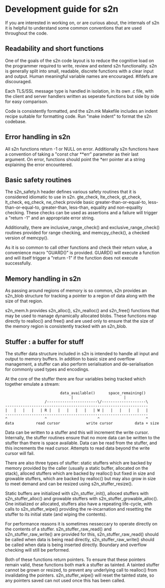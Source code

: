 # Development guide for s2n

If you are interested in working on, or are curious about, the internals of
s2n it is helpful to understand some common conventions that are used
throughout the code.

## Readability and short functions

One of the goals of the s2n code layout is to reduce the cognitive load on the
programmer required to write, review and extend s2n functionality. s2n is
generally split into small, readable, discrete functions with a clear input and
output. Human meaningful variable names are encouraged. #ifdefs are
discouraged.

Each TLS/SSL message type is handled in isolation, in its own .c file, with the
client and server handlers written as seperate functions but side by side for
easy comparison.

Code is consistently formatted, and the s2n.mk Makefile includes an indent
recipe suitable for formatting code. Run "make indent" to format the s2n
codebase.

## Error handling in s2n

All s2n functions return -1 or NULL on error. Additionally s2n functions have a
convention of taking a "const char **err" parameter as their last argument.  On
error, functions should point the *err pointer at a string explaining the error
encountered.

## Basic safety routines

The s2n_safety.h header defines various safety routines that it is considered
idiomatic to use in s2n. gte_check, lte_check, gt_check, lt_check, eq_check,
ne_check provide basic greater-than-or-equal-to, less-than-or-equal-to,
greater-than, less-than, equality and non-equality checking. These checks can
be used as assertions and a failure will trigger a "return -1" and an
appropriate error string.

Additionally, there are inclusive_range_check() and exclusive_range_check()
routines provided for range checking, and memcpy_check(), a checked version of
memcpy().

As it is so common to call other functions and check their return value, a
convenience macro "GUARD()" is provided. GUARD() will execute a function and
will itself trigger a "return -1" if the function does not execute
successfully.

## Memory handling in s2n

As passing around regions of memory is so common, s2n provides an s2n_blob
structure for tracking a pointer to a region of data along with the size of
that region.

s2n_mem.h provides s2n_alloc(), s2n_realloc() and s2n_free() functions that may
be used to manage dynamically allocated blobs. These functions map directly
to realloc() and free() and are used only to ensure that the size of the 
memory region is consistently tracked with an s2n_blob.

## Stuffer : a buffer for stuff

The stuffer data structure included in s2n is intended to handle all
input and output to memory buffers. In addition to basic size and overflow
management, a stuffer can also perform serialisation and de-serialisation for
commonly used types and encodings.

At the core of the stuffer there are four variables being tracked which
together emulate a stream:

                             data_available()      space_remaining()
                                  |                       |
                      /-----------------------\/--------------------\
    -----------------------------------------------------------------
    |   |   |   |   | R |   |   |   |   |   | W |   |   |   |   |   |
    -----------------------------------------------------------------
    ^                 ^                       ^                     ^
    data          read cursor            write cursor          data + size

Data can be written to a stuffer and this will increment the write cursor.
Internally, the stuffer routines ensure that no more data can be written to the
stuffer than there is space available. Data can be read from the stuffer, and
this increments the read cursor. Attempts to read data beyond the write cursor
will fail.

There are also three types of stuffer: static stuffers which are backed by
memory provided by the caller (usually a static buffer, allocated on the
stack), alloced stuffers which are backed by realloc() but fixed in size and
growable stuffers, which are backed by realloc() but may also grow in size to
meet demand and can be resized using s2n_stuffer_resize().

Static buffers are initialized with s2n_stuffer_init(), alloced stuffers with
s2n_stuffer_alloc() and growable stuffers with s2n_stuffer_growable_alloc().
One initialized or allocated, stuffers also have a repeating life-cycle, with
calls to s2n_stuffer_wipe() providing the re-incarnation and resetting the
stuffer to its initial state (and wiping the contents).

For performance reasons it is sometimes nesseccary to operate directly on the
contents of a stuffer. s2n_stuffer_raw_read() and s2n_stuffer_raw_write() are
provided for this, s2n_stuffer_raw_read() should be called when data is being
read directly, s2n_stuffer_raw_write() should be called when data is being
inserted directly. Boundary and overflow checking will still be performed.

Both of these functions return pointers. To ensure that these pointers remain
valid, these functions both mark a stuffer as tainted. A tainted stuffer cannot
be grown or resized, to prevent any underlying call to realloc() from
invalidating the pointers. s2n_stuffer_wipe() will reset the tainted state, so
any pointers saved can not used once this has been called.
